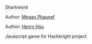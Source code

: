 Sharkword

Author: [Megan Phaunef](https://github.com/mphaunef)

Author: [Henry Hsu](https://github.com/henryh28)

Javascript game for Hackbright project

